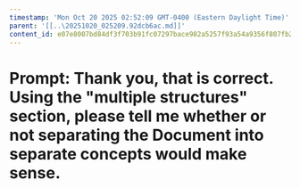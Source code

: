 ```yaml
---
timestamp: 'Mon Oct 20 2025 02:52:09 GMT-0400 (Eastern Daylight Time)'
parent: '[[..\20251020_025209.92dcb6ac.md]]'
content_id: e07e8007bd84df3f703b91fc07297bace982a5257f93a54a9356f807fb2958c3
---
```


# Prompt: Thank you, that is correct. Using the "multiple structures" section, please tell me whether or not separating the Document into separate concepts would make sense.
